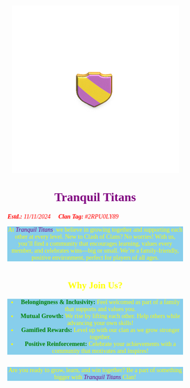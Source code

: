 <!DOCTYPE html>
<html>
	<head>
		  <meta charset="UTF-8">
  <meta name="viewport" content="width=device-width, initial-scale=1.0">
  <title>Tranquil Titans</title>
  <style>
    @font-face {
      font-family: 'clash_regular';
      src: url('clash_regular.otf') format('opentype');
      font-weight: normal;
      font-style: normal;
    }
    @font-face {
      font-family: 'clash_bold';
      src: url('clash_bold.otf') format('opentype');
      font-weight: bold;
      font-style: bold;
    }
    body {
      background-image: url('background.png');
      background-repeat: no-repeat;
      background-attachment: fixed;
      background-size: cover;
      background-size: 100% 100%;
      background-position: center;
      display: flex;
      flex-direction: column;
      justify-content: center, middle;
      align-items: center;
      height: 100vh;
      margin: 0;
      text-align: justify;
    }
    .container {
      width: 80%;
      text-align: justify;
    }
    h1 {
      color: purple;
      text-align: center;
      font-family: 'clash_bold';
    }
    p {
      color: yellow;
      text-align: center;
      font-family: 'clash_regular';
      background-color: #87CEEB;
    }
    ul {
      color: yellow;
      text-align: center;
      font-family: 'clash_regular';
      background-color: #87CEEB;
    }
    li {
      color: yellow;
      text-align: center;
      font-family: 'clash_regular';
      background-color: #87CEEB;
    }
    em {
      color: yellow;
      text-align: center;
      font-family: 'clash_regular';
    }
    h2 {
      color: yellow;
      text-align: center;
      font-family: 'clash_regular';
    }
  </style>
		<link rel="stylesheet" href="style.css">
		<title>Tranquil Titans Clan</title>
</head>
	<body>
		<div class="container">
		<audio autoplay>
  <source controls src="birds.mp3" type="audio/mpeg">
Your browser does not support the audio element.
        </audio>
        </div>
		<img src="shield.png" alt="Clan Shield Image" align="center";>
		<div class="container">
		<h1 style="text-align : center;">Tranquil Titans</h1>
		</div>
		<div class="container">
		<em style="color:red;"><b>Estd.:</b> 11/11/2024&emsp;</em>
		<em style="color:red;"><b>Clan Tag:</b> #2RPU0LY89</em> <br>
			</div>
			<div class="container">
			<p>At <em style="color:purple;">Tranquil Titans</em>, we believe in growing together and supporting each other at every level. New to Clash of Clans? No worries! With us, you’ll find a community that encourages learning, values every member, and celebrates wins—big or small. We’re a family-friendly, positive environment, perfect for players of all ages.</p>
			</div>
			<div class="container">
			<h2><b>Why Join Us?</b></h2>
			<ul>
				<li><b style="color:green;">Belongingness & Inclusivity:</b> Feel welcomed as part of a family that supports and values you.</li>
				<li><b style="color:green;">Mutual Growth:</b> We rise by lifting each other. Help others while advancing your own skills!</li>
				<li><b style="color:green;">Gamified Rewards:</b> Level up with our clan as we grow stronger together.</li>
				<li><b style="color:green;">Positive Reinforcement:</b> Celebrate your achievements with a community that motivates and inspires!</li>
			</ul>
			</div>
			<div class="container">
				<p>Are you ready to grow, learn, and win together? Be a part of something bigger with <em style="color:purple;">Tranquil Titans</em> Clan!</p><br>
					</div>
</body>
</html>
